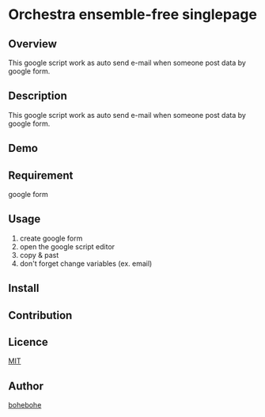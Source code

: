 Orchestra ensemble-free singlepage
====

## Overview
This google script work as auto send e-mail when someone post data by google form.

## Description
This google script work as auto send e-mail when someone post data by google form.

## Demo

## Requirement
google form

## Usage
1. create google form
2. open the google script editor
3. copy & past
4. don't forget change variables (ex. email)

## Install

## Contribution

## Licence

[MIT](https://github.com/tcnksm/tool/blob/master/LICENCE)

## Author

[bohebohe](https://github.com/bohebohe)

